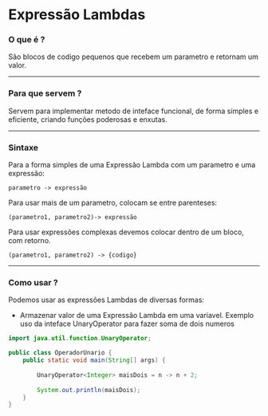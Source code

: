 # Expressão Lambdas

### O que é ?

São blocos de codigo pequenos que recebem um parametro e retornam um valor.

---

### Para que servem ?

Servem para implementar metodo de inteface funcional, de forma simples e eficiente, criando funções poderosas e enxutas.

___

### Sintaxe

Para a forma simples de uma Expressão Lambda com um parametro e uma expressão:

    parametro -> expressão

Para usar mais de um parametro, colocam se entre parenteses:

    (parametro1, parametro2)-> expressão

Para usar expressões complexas devemos colocar dentro de um bloco, com retorno.

    (parametro1, parametro2) -> {codigo}

---

### Como usar ?

Podemos usar as expressões Lambdas de diversas formas:

* Armazenar valor de uma Expressão Lambda em uma variavel. Exemplo uso da inteface UnaryOperator para fazer soma de dois
  numeros

```java
import java.util.function.UnaryOperator;

public class OperadorUnario {
    public static void main(String[] args) {
        
        UnaryOperator<Integer> maisDois = n -> n + 2;
       
        System.out.println(maisDois);
    }
}
```
